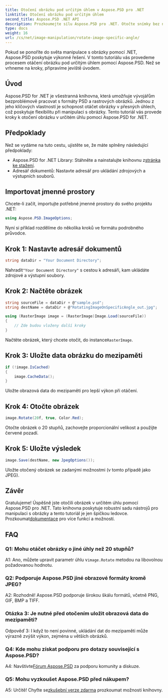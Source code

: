 ```yaml
---
title: Otočení obrázku pod určitým úhlem v Aspose.PSD pro .NET
linktitle: Otočení obrázku pod určitým úhlem
second_title: Aspose.PSD .NET API
description: Prozkoumejte sílu Aspose.PSD pro .NET. Otočte snímky bez námahy ve specifických úhlech. Stáhněte si knihovnu a začněte bez problémů manipulovat s obrázky.
type: docs
weight: 16
url: /cs/net/image-manipulation/rotate-image-specific-angle/
---
```

Pokud se ponoříte do světa manipulace s obrázky pomocí .NET, Aspose.PSD poskytuje výkonné řešení. V tomto tutoriálu vás provedeme procesem otáčení obrázku pod určitým úhlem pomocí Aspose.PSD. Než se vrhneme na kroky, připravíme jeviště úvodem.

## Úvod

Aspose.PSD for .NET je všestranná knihovna, která umožňuje vývojářům bezproblémově pracovat s formáty PSD a rastrových obrázků. Jednou z jeho klíčových vlastností je schopnost otáčet obrázky v přesných úhlech, což poskytuje flexibilitu při manipulaci s obrázky. Tento tutoriál vás provede kroky k otočení obrázku v určitém úhlu pomocí Aspose.PSD for .NET.

## Předpoklady

Než se vydáme na tuto cestu, ujistěte se, že máte splněny následující předpoklady:

-  Aspose.PSD for .NET Library: Stáhněte a nainstalujte knihovnu z[stránka ke stažení](https://releases.aspose.com/psd/net/).
- Adresář dokumentů: Nastavte adresář pro ukládání zdrojových a výstupních souborů.

## Importovat jmenné prostory

Chcete-li začít, importujte potřebné jmenné prostory do svého projektu .NET:

```csharp
using Aspose.PSD.ImageOptions;
```

Nyní si příklad rozdělíme do několika kroků ve formátu podrobného průvodce.

## Krok 1: Nastavte adresář dokumentů

```csharp
string dataDir = "Your Document Directory";
```

 Nahradit`"Your Document Directory"` s cestou k adresáři, kam ukládáte zdrojové a výstupní soubory.

## Krok 2: Načtěte obrázek

```csharp
string sourceFile = dataDir + @"sample.psd";
string destName = dataDir + @"RotatingImageOnSpecificAngle_out.jpg";

using (RasterImage image = (RasterImage)Image.Load(sourceFile))
{
    // Zde budou vloženy další kroky
}
```

 Načtěte obrázek, který chcete otočit, do instance`RasterImage`.

## Krok 3: Uložte data obrázku do mezipaměti

```csharp
if (!image.IsCached)
{
    image.CacheData();
}
```

Uložte obrazová data do mezipaměti pro lepší výkon při otáčení.

## Krok 4: Otočte obrázek

```csharp
image.Rotate(20f, true, Color.Red);
```

Otočte obrázek o 20 stupňů, zachovejte proporcionální velikost a použijte červené pozadí.

## Krok 5: Uložte výsledek

```csharp
image.Save(destName, new JpegOptions());
```

Uložte otočený obrázek se zadanými možnostmi (v tomto případě jako JPEG).

## Závěr

 Gratulujeme! Úspěšně jste otočili obrázek v určitém úhlu pomocí Aspose.PSD pro .NET. Tato knihovna poskytuje robustní sadu nástrojů pro manipulaci s obrázky a tento tutoriál je jen špičkou ledovce. Prozkoumat[dokumentace](https://reference.aspose.com/psd/net/) pro více funkcí a možností.

## FAQ

### Q1: Mohu otáčet obrázky o jiné úhly než 20 stupňů?

 A1: Ano, můžete upravit parametr úhlu v`image.Rotate` metodou na libovolnou požadovanou hodnotu.

### Q2: Podporuje Aspose.PSD jiné obrazové formáty kromě JPEG?

A2: Rozhodně! Aspose.PSD podporuje širokou škálu formátů, včetně PNG, GIF, BMP a TIFF.

### Otázka 3: Je nutné před otočením uložit obrazová data do mezipaměti?

Odpověď 3: I když to není povinné, ukládání dat do mezipaměti může výrazně zvýšit výkon, zejména u větších obrázků.

### Q4: Kde mohu získat podporu pro dotazy související s Aspose.PSD?

 A4: Navštivte[Fórum Aspose.PSD](https://forum.aspose.com/c/psd/34) za podporu komunity a diskuze.

### Q5: Mohu vyzkoušet Aspose.PSD před nákupem?

 A5: Určitě! Chyťte se[zkušební verze zdarma](https://releases.aspose.com/) prozkoumat možnosti knihovny.